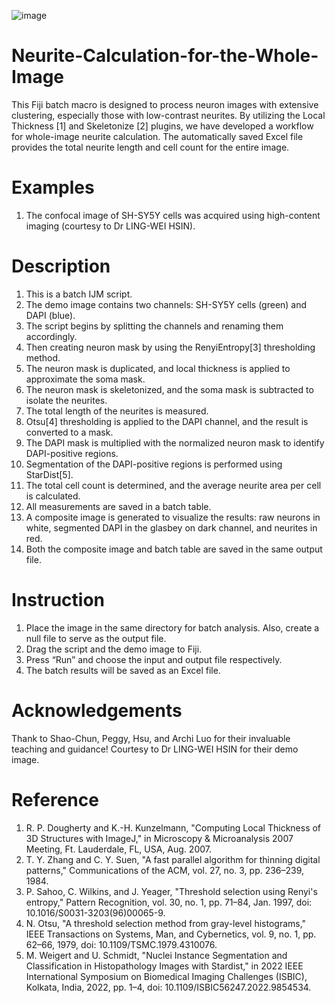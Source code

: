 ![image](https://github.com/user-attachments/assets/e04c90b4-dc3b-48a0-859f-2291b5765704)


# Neurite-Calculation-for-the-Whole-Image
This Fiji batch macro is designed to process neuron images with extensive clustering, especially those with low-contrast neurites.
By utilizing the Local Thickness [1] and Skeletonize [2] plugins, we have developed a workflow for whole-image neurite calculation. The automatically saved Excel file provides the total neurite length and cell count for the entire image.

# Examples
1.	The confocal image of SH-SY5Y cells was acquired using high-content imaging (courtesy to Dr LING-WEI HSIN).

# Description 
1.	This is a batch IJM script. 
2.	The demo image contains two channels: SH-SY5Y cells (green) and DAPI (blue).
3.	The script begins by splitting the channels and renaming them accordingly.
4.	Then creating neuron mask by using the RenyiEntropy[3] thresholding method.
5.	The neuron mask is duplicated, and local thickness is applied to approximate the soma mask.
6.	The neuron mask is skeletonized, and the soma mask is subtracted to isolate the neurites.
7.	The total length of the neurites is measured.
8.	Otsu[4] thresholding is applied to the DAPI channel, and the result is converted to a mask.
9.	The DAPI mask is multiplied with the normalized neuron mask to identify DAPI-positive regions.
10.	Segmentation of the DAPI-positive regions is performed using StarDist[5].
11.	The total cell count is determined, and the average neurite area per cell is calculated.
12.	All measurements are saved in a batch table.
13.	A composite image is generated to visualize the results: raw neurons in white, segmented DAPI in the glasbey on dark channel, and neurites in red.
14.	Both the composite image and batch table are saved in the same output file.

# Instruction
1.	Place the image in the same directory for batch analysis. Also, create a null file to serve as the output file. 
2.	Drag the script and the demo image to Fiji.
3.	Press “Run” and choose the input and output file respectively.
4.	The batch results will be saved as an Excel file. 

# Acknowledgements
Thank to Shao-Chun, Peggy, Hsu, and Archi Luo for their invaluable teaching and guidance!
Courtesy to Dr LING-WEI HSIN for their demo image.

# Reference
1.	R. P. Dougherty and K.-H. Kunzelmann, "Computing Local Thickness of 3D Structures with ImageJ," in Microscopy & Microanalysis 2007 Meeting, Ft. Lauderdale, FL, USA, Aug. 2007. 
2.	T. Y. Zhang and C. Y. Suen, "A fast parallel algorithm for thinning digital patterns," Communications of the ACM, vol. 27, no. 3, pp. 236–239, 1984. 
3.	P. Sahoo, C. Wilkins, and J. Yeager, "Threshold selection using Renyi's entropy," Pattern Recognition, vol. 30, no. 1, pp. 71–84, Jan. 1997, doi: 10.1016/S0031-3203(96)00065-9. 
4.	N. Otsu, "A threshold selection method from gray-level histograms," IEEE Transactions on Systems, Man, and Cybernetics, vol. 9, no. 1, pp. 62–66, 1979, doi: 10.1109/TSMC.1979.4310076.
5.	M. Weigert and U. Schmidt, "Nuclei Instance Segmentation and Classification in Histopathology Images with Stardist," in 2022 IEEE International Symposium on Biomedical Imaging Challenges (ISBIC), Kolkata, India, 2022, pp. 1–4, doi: 10.1109/ISBIC56247.2022.9854534. 

